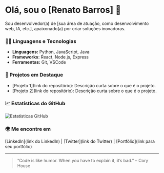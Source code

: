 # Olá, sou o [Renato Barros] 👋

Sou desenvolvedor(a) de [sua área de atuação, como desenvolvimento web, IA, etc.], apaixonado(a) por criar soluções inovadoras.

### 🧑‍💻 Linguagens e Tecnologias
- **Linguagens:** Python, JavaScript, Java
- **Frameworks:** React, Node.js, Express
- **Ferramentas:** Git, VSCode

### 🚀 Projetos em Destaque
- [Projeto 1](link do repositório): Descrição curta sobre o que é o projeto.
- [Projeto 2](link do repositório): Descrição curta sobre o que é o projeto.

### 📈 Estatísticas do GitHub
![Estatísticas GitHub](https://github-readme-stats.vercel.app/api?username=Renatob99&show_icons=true&theme=radical)

### 🌍 Me encontre em
[LinkedIn](link do LinkedIn) | [Twitter](link do Twitter) | [Portfólio](link para seu portfólio)

---

> “Code is like humor. When you have to explain it, it’s bad.” – Cory House
